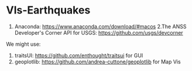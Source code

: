 # VIs-Earthquakes

1. Anaconda: https://www.anaconda.com/download/#macos
2.The ANSS Developer's Corner API for USGS: https://github.com/usgs/devcorner

We might use: 
1. traitsUI: https://github.com/enthought/traitsui for GUI
2. geoplotlib: https://github.com/andrea-cuttone/geoplotlib for Map Vis
